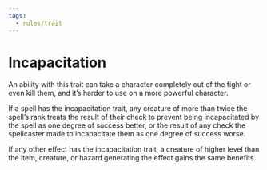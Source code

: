 ```yaml
---
tags:
  - rules/trait
---
```

# Incapacitation

An ability with this trait can take a character completely out of the fight or even kill them, and it’s harder to use on a more powerful character. 

If a spell has the incapacitation trait, any creature of more than twice the spell’s rank treats the result of their check to prevent being incapacitated by the spell as one degree of success better, or the result of any check the spellcaster made to incapacitate them as one degree of success worse.

If any other effect has the incapacitation trait, a creature of higher level than the item, creature, or hazard generating the effect gains the same benefits.